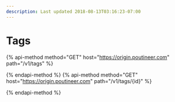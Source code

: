 ```yaml
---
description: Last updated 2018-08-13T03:16:23-07:00
---
```


# Tags

{% api-method method="GET" host="https://origin.poutineer.com" path="/v1/tags" %}

{% endapi-method %}
{% api-method method="GET" host="https://origin.poutineer.com" path="/v1/tags/{id}" %}

{% endapi-method %}
